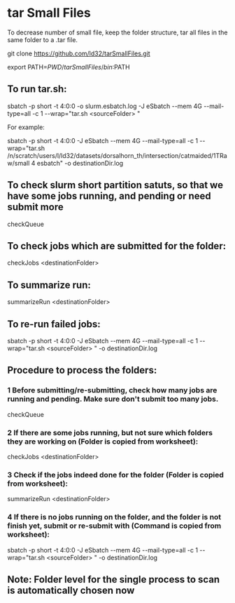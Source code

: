 # tar Small Files
To decrease number of small file, keep the folder structure, tar all files in the same folder to a .tar file.

git clone https://github.com/ld32/tarSmallFiles.git

export PATH=$PWD/tarSmallFiles/bin:$PATH

## To run tar.sh:
sbatch -p short -t 4:0:0 -o slurm.esbatch.log -J eSbatch --mem 4G --mail-type=all -c 1 --wrap="tar.sh \<sourceFolder\> <nJobs> <esbatch>" 

For example:

sbatch -p short -t 4:0:0 -J eSbatch --mem 4G --mail-type=all -c 1 --wrap="tar.sh /n/scratch/users/l/ld32/datasets/dorsalhorn_th/intersection/catmaided/1TRaw/small 4 esbatch" -o destinationDir.log

## To check slurm short partition satuts, so that we have some jobs running, and pending or need submit more
checkQueue 

## To check jobs which are submitted for the folder:  
checkJobs \<destinationFolder\>

## To summarize run: 
summarizeRun \<destinationFolder\>

## To re-run failed jobs:
sbatch -p short -t 4:0:0 -J eSbatch --mem 4G --mail-type=all -c 1 --wrap="tar.sh \<sourceFolder\> <nJobs> <esbatch>" -o destinationDir.log

## Procedure to process the folders:

### 1 Before submitting/re-submitting, check how many jobs are running and pending. Make sure don't submit too many jobs.
checkQueue 

### 2 If there are some jobs running, but not sure which folders they are working on (Folder is copied from worksheet):
checkJobs \<destinationFolder\>

### 3 Check if the jobs indeed done for the folder (Folder is copied from worksheet):
summarizeRun \<destinationFolder\>

### 4 If there is no jobs running on the folder, and the folder is not finish yet, submit or re-submit with (Command is copied from worksheet): 
sbatch -p short -t 4:0:0 -J eSbatch --mem 4G --mail-type=all -c 1 --wrap="tar.sh \<sourceFolder\> <nJobs> <esbatch>" -o destinationDir.log

## Note: Folder level for the single process to scan is automatically chosen now


